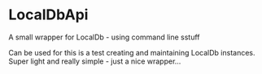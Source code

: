LocalDbApi
==========

A small wrapper for LocalDb - using command line sstuff

Can be used for this is a test creating and maintaining LocalDb instances. Super light and really simple - just a nice wrapper...

